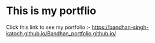 # This is my portflio

Click this link to see my portfolio :- https://bandhan-singh-katoch.github.io/Bandhan_portfolio.github.io/ 
